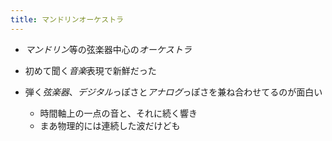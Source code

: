 ```yaml
---
title: マンドリンオーケストラ
---
```


* *マンドリン*等の弦楽器中心の*オーケストラ*

* 初めて聞く*音楽*表現で新鮮だった

* 弾く*弦楽器*、*デジタル*っぽさと*アナログ*っぽさを兼ね合わせてるのが面白い
  
  * 時間軸上の一点の音と、それに続く響き
  * まあ物理的には連続した波だけども
